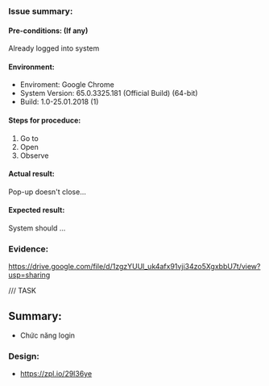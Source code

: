 <!--
  PLEASE DON'T DELETE THIS TEMPLATE UNTIL YOU HAVE READ THE FIRST SECTION.
-->

<!-- BUG -->

### Issue summary:
<!--Exemple: System doesn't close Pop-up although user clicks on X icon -->

#### Pre-conditions: (If any)
Already logged into system

#### Environment:
- Enviroment: Google Chrome
- System Version: 65.0.3325.181 (Official Build) (64-bit)
- Build: 1.0-25.01.2018 (1)

#### Steps for proceduce:
1. Go to
2. Open 
3. Observe

#### Actual result:
Pop-up doesn't close...

#### Expected result:
System should ...

### Evidence:
https://drive.google.com/file/d/1zgzYUUl_uk4afx91vji34zo5XgxbbU7t/view?usp=sharing

/// TASK
## Summary:
- Chức năng login

### Design:
- https://zpl.io/29l36ye

